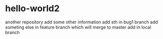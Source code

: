 # hello-world2
another repository
add some other information
add sth in bug1 branch
add someting else in feature branch which will merge to master
add in local branch 

